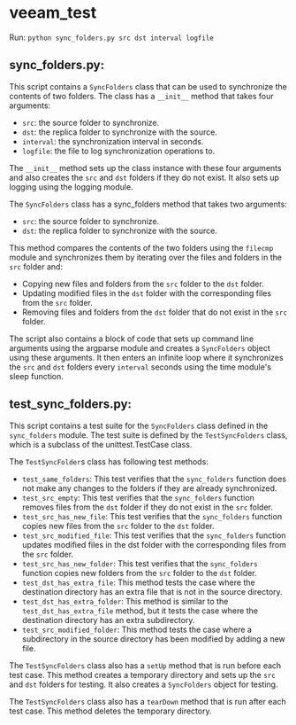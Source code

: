 # veeam_test

Run: ``python sync_folders.py src dst interval logfile``

## sync_folders.py:

This script contains a ``SyncFolders`` class that can be used to synchronize the contents of two folders. The class has a ``__init__`` method that takes four arguments:

* ``src``: the source folder to synchronize.
* ``dst``: the replica folder to synchronize with the source.
* ``interval``: the synchronization interval in seconds.
* ``logfile``: the file to log synchronization operations to.

The ``__init__`` method sets up the class instance with these four arguments and also creates the ``src`` and ``dst`` folders if they do not exist. It also sets up logging using the logging module.

The ``SyncFolders`` class has a sync_folders method that takes two arguments:

* ``src``: the source folder to synchronize.
* ``dst``: the replica folder to synchronize with the source.

This method compares the contents of the two folders using the ``filecmp`` module and synchronizes them by iterating over the files and folders in the ``src`` folder and:

* Copying new files and folders from the ``src`` folder to the ``dst`` folder.
* Updating modified files in the ``dst`` folder with the corresponding files from the ``src`` folder.
* Removing files and folders from the ``dst`` folder that do not exist in the ``src`` folder.

The script also contains a block of code that sets up command line arguments using the argparse module and creates a ``SyncFolders`` object using these arguments. It then enters an infinite loop where it synchronizes the ``src`` and ``dst`` folders every ``interval`` seconds using the time module's sleep function.


## test_sync_folders.py:

This script contains a test suite for the ``SyncFolders`` class defined in the ``sync_folders`` module. The test suite is defined by the ``TestSyncFolders`` class, which is a subclass of the unittest.TestCase class.

The ``TestSyncFolder``s class has following test methods:

* ``test_same_folders``: This test verifies that the ``sync_folders`` function does not make any changes to the folders if they are already synchronized.
* ``test_src_empty``: This test verifies that the ``sync_folders`` function removes files from the ``dst`` folder if they do not exist in the ``src`` folder.
* ``test_src_has_new_file``: This test verifies that the ``sync_folders`` function copies new files from the ``src`` folder to the ``dst`` folder.
* ``test_src_modified_file``: This test verifies that the ``sync_folders`` function updates modified files in the dst folder with the corresponding files from the ``src`` folder.
* ``test_src_has_new_folder``: This test verifies that the ``sync_folders`` function copies new folders from the ``src`` folder to the ``dst`` folder.
* ``test_dst_has_extra_file``: This method tests the case where the destination directory has an extra file that is not in the source directory.
* ``test_dst_has_extra_folder``: This method is similar to the ``test_dst_has_extra_file`` method, but it tests the case where the destination directory has an extra subdirectory.
* ``test_src_modified_folder``: This method tests the case where a subdirectory in the source directory has been modified by adding a new file.

The ``TestSyncFolders`` class also has a ``setUp`` method that is run before each test case. This method creates a temporary directory and sets up the ``src`` and ``dst`` folders for testing. It also creates a ``SyncFolders`` object for testing.

The ``TestSyncFolders`` class also has a ``tearDown`` method that is run after each test case. This method deletes the temporary directory.
